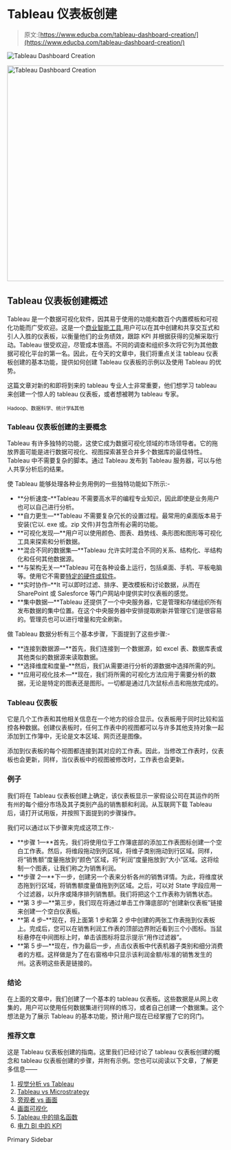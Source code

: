 # Tableau 仪表板创建

> 原文:[https://www.educba.com/tableau-dashboard-creation/](https://www.educba.com/tableau-dashboard-creation/)

![Tableau Dashboard Creation](../Images/a3fa93cbbcaa672f5253dccf5587588f.png)

<noscript><img class="alignnone size-full wp-image-226628" src="../Images/a3fa93cbbcaa672f5253dccf5587588f.png" alt="Tableau Dashboard Creation" width="900" height="500" data-original-src="https://cdn.educba.com/academy/wp-content/uploads/2019/10/Tableau-Dashboard-Creation.png"/></noscript>

## Tableau 仪表板创建概述

Tableau 是一个数据可视化软件，因其易于使用的功能和数百个内置模板和可视化功能而广受欢迎。这是一个[商业智能工具](https://www.educba.com/business-intelligence-tool/),用户可以在其中创建和共享交互式和引人入胜的仪表板，以衡量他们的业务绩效，跟踪 KPI 并根据获得的见解采取行动。Tableau 很受欢迎，尽管成本很高。不同的调查和组织多次将它列为其他数据可视化平台的第一名。因此，在今天的文章中，我们将重点关注 tableau 仪表板创建的基本功能，提供如何创建 Tableau 仪表板的示例以及使用 Tableau 的优势。

这篇文章对新的和即将到来的 tableau 专业人士非常重要，他们想学习 tableau 来创建一个惊人的 tableau 仪表板，或者想被聘为 tableau 专家。

<small>Hadoop、数据科学、统计学&其他</small>

### Tableau 仪表板创建的主要概念

Tableau 有许多独特的功能，这使它成为数据可视化领域的市场领导者。它的拖放界面可能是进行数据可视化、视图探索甚至合并多个数据库的最佳特性。Tableau 中不需要复杂的脚本。通过 Tableau 发布到 Tableau 服务器，可以与他人共享分析后的结果。

使 Tableau 能够处理各种业务用例的一些独特功能如下所示:-

*   **分析速度–**Tableau 不需要高水平的编程专业知识，因此即使是业务用户也可以自己进行分析。
*   **自力更生—**Tableau 不需要复杂冗长的设置过程。最常用的桌面版本易于安装(它以. exe 或。zip 文件)并包含所有必需的功能。
*   **可视化发现—**用户可以使用颜色、图表、趋势线、条形图和图形等可视化工具来探索和分析数据。
*   **混合不同的数据集—**Tableau 允许实时混合不同的关系、结构化、半结构化和任何其他数据源。
*   **与架构无关—**Tableau 可在各种设备上运行，包括桌面、手机、平板电脑等。使用它不需要[特定的硬件或软件](https://www.educba.com/hardware-vs-software/)。
*   **实时协作–**It 可以即时过滤、排序、更改模板和讨论数据，从而在 SharePoint 或 Salesforce 等门户网站中提供实时仪表板的感觉。
*   **集中数据—**Tableau 还提供了一个中央服务器，它是管理和存储组织所有发布数据的集中位置。在这个中央服务器中安排提取刷新并管理它们是很容易的。管理员也可以进行增量和完全刷新。

做 Tableau 数据分析有三个基本步骤，下面提到了这些步骤:-

*   **连接到数据源—**首先，我们连接到一个数据源，如 excel 表、数据库表或其他类似的数据源来读取数据。
*   **选择维度和度量–**然后，我们从需要进行分析的源数据中选择所需的列。
*   **应用可视化技术—**现在，我们将所需的可视化方法应用于需要分析的数据，无论是特定的图表还是图形。一切都是通过几次鼠标点击和拖放完成的。

### Tableau 仪表板

它是几个工作表和其他相关信息在一个地方的综合显示。仪表板用于同时比较和监控各种数据。创建仪表板时，任何工作表中的视图都可以与许多其他支持对象一起添加到工作簿中，无论是文本区域、网页还是图像。

添加到仪表板的每个视图都连接到其对应的工作表。因此，当修改工作表时，仪表板也会更新，同样，当仪表板中的视图被修改时，工作表也会更新。

### 例子

我们将在 Tableau 仪表板创建上确定，该仪表板显示一家假设公司在其运作的所有州的每个细分市场及其子类别产品的销售额和利润。从互联网下载 Tableau 后，请打开试用版，并按照下面提到的步骤操作。

我们可以通过以下步骤来完成这项工作:-

*   **步骤 1—**首先，我们将使用位于工作簿底部的添加工作表图标创建一个空白工作表。然后，将维段拖动到列区域，将维子类别拖动到行区域。同样，将“销售额”度量拖放到“颜色”区域，将“利润”度量拖放到“大小”区域。这将绘制一个图表，让我们称之为销售利润。
*   **步骤 2—**下一步，创建另一个表来分析各州的销售详情。为此，将维度状态拖到行区域，将销售额度量值拖到列区域。之后，可以对 State 字段应用一个过滤器，以升序或降序排列销售额。我们将把这个工作表称为销售状态。
*   **第 3 步—**第三步，我们现在将通过单击工作簿底部的“创建新仪表板”链接来创建一个空白仪表板。
*   **第 4 步–**现在，将上面第 1 步和第 2 步中创建的两张工作表拖到仪表板上。完成后，您可以在销售利润工作表的顶部边界附近看到三个小图标。当鼠标悬停在中间图标上时，单击该图标将显示提示“用作过滤器”。
*   **第 5 步—**现在，作为最后一步，点击仪表板中代表机器子类别和细分消费者的方框。这样做是为了在右窗格中只显示该利润金额/标准的销售发生的州。这表明这些表是链接的。

### 结论

在上面的文章中，我们创建了一个基本的 tableau 仪表板。这些数据是从网上收集的，用户可以使用任何数据集进行同样的练习，或者自己创建一个数据集。这个想法是为了展示 Tableau 的基本功能，预计用户现在已经掌握了它的窍门。

### 推荐文章

这是 Tableau 仪表板创建的指南。这里我们已经讨论了 tableau 仪表板创建的概念和 tableau 仪表板创建的步骤，并附有示例。您也可以阅读以下文章，了解更多信息——

1.  [视觉分析 vs Tableau](https://www.educba.com/visual-analytics-vs-tableau/)
2.  [Tableau vs Microstrategy](https://www.educba.com/tableau-vs-microstrategy/)
3.  [旁观者 vs 画面](https://www.educba.com/looker-vs-tableau/)
4.  [画面可视化](https://www.educba.com/tableau-visualization/)
5.  [Tableau 中的排名函数](https://www.educba.com/rank-function-in-tableau/)
6.  [电力 BI 中的 KPI](https://www.educba.com/kpi-in-power-bi/)

<footer class="entry-footer">

<aside class="sidebar sidebar-primary widget-area" role="complementary" aria-label="Primary Sidebar">Primary Sidebar</aside>

</footer>